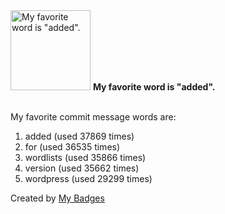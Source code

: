 <img src="https://github.com/my-badges/my-badges/blob/master/src/all-badges/favorite-word/favorite-word.png?raw=true" alt="My favorite word is &quot;added&quot;." title="My favorite word is &quot;added&quot;." width="128">
<strong>My favorite word is &quot;added&quot;.</strong>
<br><br>

My favorite commit message words are:

1. added (used 37869 times)
2. for (used 36535 times)
3. wordlists (used 35866 times)
4. version (used 35662 times)
5. wordpress (used 29299 times)


Created by <a href="https://github.com/my-badges/my-badges">My Badges</a>